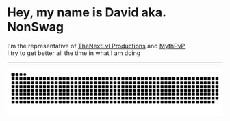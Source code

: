 # Hey, my name is David aka. NonSwag
I'm the representative of [TheNextLvl Productions](https://github.com/TheNextLvl-net) and [MythPvP](https://github.com/MythPvP-net)<br>
I try to get better all the time in what I am doing

---

[![](https://raw.githubusercontent.com/NonSwag/NonSwag/output/snake.svg)](https://www.thenextlvl.net)
